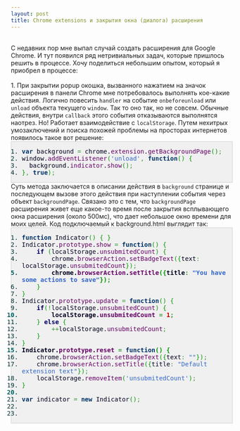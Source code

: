 ```yaml
---
layout: post
title: Chrome extensions и закрытия окна (диалога) расширения
---
```


<div dir="ltr" style="text-align: left;" trbidi="on">
<style type="text/css">
.javascript .de1, .javascript .de2 {font: normal normal monospace; margin:0; padding:0; background:none; vertical-align:top;color: #000020;}
.javascript  {font-family:monospace;color: #006; border: 1px solid #d0d0d0; background-color: #f0f0f0;}
.javascript a:link {color: #000060;}
.javascript a:hover {background-color: #f0f000;}
.javascript .imp {font-weight: bold; color: red;}
.javascript li, .javascript .li1 {font-weight: normal; vertical-align:top;font: normal normal 'Courier New', Courier, monospace; color: #003030;}
.javascript .ln {width:1px;text-align:right;margin:0;padding:0 2px;vertical-align:top;}
.javascript .li2 {font-weight: bold; vertical-align:top;font-weight: bold; color: #006060;}
.javascript .kw1 {color: #000066; font-weight: bold;}
.javascript .kw2 {color: #003366; font-weight: bold;}
.javascript .kw3 {color: #000066;}
.javascript .co1 {color: #006600; font-style: italic;}
.javascript .co2 {color: #009966; font-style: italic;}
.javascript .coMULTI {color: #006600; font-style: italic;}
.javascript .es0 {color: #000099; font-weight: bold;}
.javascript .br0 {color: #009900;}
.javascript .sy0 {color: #339933;}
.javascript .st0 {color: #3366CC;}
.javascript .nu0 {color: #CC0000;}
.javascript .me1 {color: #660066;}
.javascript span.xtra { display:block; }
</style>
<br />
<div dir="ltr" style="text-align: left;" trbidi="on">
С недавних пор мне выпал случай создать расширения для Google Chrome. И тут появился ряд нетривиальных задач, которые пришлось решить в процессе. Хочу поделиться небольшим опытом, который я приобрел в процессе:<br />
<!--more--><br />
1. При закрытии popup окошка, вызванного нажатием на значок расширения в панели Chrome мне потребовалось выполнять кое-какие действия. Логично повесить <code>handler</code> на событие <code>onbeforeunload</code> или <code>unload</code> объекта текущего <code>window</code>. Так то оно так, но не совсем. Обычные действия, внутри <code>callback</code> этого события отказываются выполнятся наотрез. Но! Работает взаимодействие с <code>localStorage</code>. Путем нехитрых умозаключений и поиска похожей проблемы на просторах интернетов появилось такое вот решение:</div>
<div class="javascript">
<ol>
<li class="li1"><div class="de1">
<span class="kw2">var</span> background <span class="sy0">=</span> chrome.<span class="me1">extension</span>.<span class="me1">getBackgroundPage</span><span class="br0">(</span><span class="br0">)</span><span class="sy0">;</span></div>
</li>
<li class="li1"><div class="de1">
window.<span class="me1">addEventListener</span><span class="br0">(</span><span class="st0">'unload'</span><span class="sy0">,</span> <span class="kw2">function</span><span class="br0">(</span><span class="br0">)</span> <span class="br0">{</span></div>
</li>
<li class="li1"><div class="de1">
&nbsp; background.<span class="me1">indicator</span>.<span class="me1">show</span><span class="br0">(</span><span class="br0">)</span><span class="sy0">;</span></div>
</li>
<li class="li1"><div class="de1">
<span class="br0">}</span><span class="sy0">,</span> <span class="kw2">true</span><span class="br0">)</span><span class="sy0">;</span></div>
</li>
</ol>
</div>
Суть метода заключается в описании действия в <code>background</code> странице и последующем вызове этого действия при наступлении события через объект <code>backgroundPage</code>. Связано это с тем, что <code>backgroundPage</code> расширения живет еще какое-то время после закрытия всплывающего окна расширения (около 500мс), что дает небольшое окно времени для моих целей. Код подключаемый к background.html выглядит так:
<br />
<div class="javascript">
<ol>
<li class="li1"><div class="de1">
<span class="kw2">function</span> Indicator<span class="br0">(</span><span class="br0">)</span> <span class="br0">{</span> <span class="br0">}</span></div>
</li>
<li class="li1"><div class="de1">
Indicator.<span class="me1">prototype</span>.<span class="me1">show</span> <span class="sy0">=</span> <span class="kw2">function</span><span class="br0">(</span><span class="br0">)</span> <span class="br0">{</span></div>
</li>
<li class="li1"><div class="de1">
&nbsp; &nbsp; <span class="kw1">if</span> <span class="br0">(</span>localStorage.<span class="me1">unsubmitedCount</span><span class="br0">)</span> <span class="br0">{</span></div>
</li>
<li class="li1"><div class="de1">
&nbsp; &nbsp; &nbsp; &nbsp; chrome.<span class="me1">browserAction</span>.<span class="me1">setBadgeText</span><span class="br0">(</span><span class="br0">{</span>text<span class="sy0">:</span> localStorage.<span class="me1">unsubmitedCount</span><span class="br0">}</span><span class="br0">)</span><span class="sy0">;</span></div>
</li>
<li class="li2"><div class="de2">
&nbsp; &nbsp; &nbsp; &nbsp; chrome.<span class="me1">browserAction</span>.<span class="me1">setTitle</span><span class="br0">(</span><span class="br0">{</span>title<span class="sy0">:</span> <span class="st0">"You have some actions to save"</span><span class="br0">}</span><span class="br0">)</span><span class="sy0">;</span></div>
</li>
<li class="li1"><div class="de1">
&nbsp; &nbsp; <span class="br0">}</span></div>
</li>
<li class="li1"><div class="de1">
<span class="br0">}</span></div>
</li>
<li class="li1"><div class="de1">
Indicator.<span class="me1">prototype</span>.<span class="me1">update</span> <span class="sy0">=</span> <span class="kw2">function</span><span class="br0">(</span><span class="br0">)</span> <span class="br0">{</span></div>
</li>
<li class="li1"><div class="de1">
&nbsp; &nbsp; <span class="kw1">if</span><span class="br0">(</span><span class="sy0">!</span>localStorage.<span class="me1">unsubmitedCount</span><span class="br0">)</span> <span class="br0">{</span></div>
</li>
<li class="li2"><div class="de2">
&nbsp; &nbsp; &nbsp; &nbsp; localStorage.<span class="me1">unsubmitedCount</span> <span class="sy0">=</span> <span class="nu0">1</span><span class="sy0">;</span></div>
</li>
<li class="li1"><div class="de1">
&nbsp; &nbsp; <span class="br0">}</span> <span class="kw1">else</span> <span class="br0">{</span></div>
</li>
<li class="li1"><div class="de1">
&nbsp; &nbsp; &nbsp; &nbsp; <span class="sy0">++</span>localStorage.<span class="me1">unsubmitedCount</span><span class="sy0">;</span></div>
</li>
<li class="li1"><div class="de1">
&nbsp; &nbsp; <span class="br0">}</span></div>
</li>
<li class="li1"><div class="de1">
<span class="br0">}</span></div>
</li>
<li class="li2"><div class="de2">
Indicator.<span class="me1">prototype</span>.<span class="me1">reset</span> <span class="sy0">=</span> <span class="kw2">function</span><span class="br0">(</span><span class="br0">)</span> <span class="br0">{</span></div>
</li>
<li class="li1"><div class="de1">
&nbsp; &nbsp; chrome.<span class="me1">browserAction</span>.<span class="me1">setBadgeText</span><span class="br0">(</span><span class="br0">{</span>text<span class="sy0">:</span> <span class="st0">""</span><span class="br0">}</span><span class="br0">)</span><span class="sy0">;</span></div>
</li>
<li class="li1"><div class="de1">
&nbsp; &nbsp; chrome.<span class="me1">browserAction</span>.<span class="me1">setTitle</span><span class="br0">(</span><span class="br0">{</span>title<span class="sy0">:</span> <span class="st0">"Default extension text"</span><span class="br0">}</span><span class="br0">)</span><span class="sy0">;</span></div>
</li>
<li class="li1"><div class="de1">
&nbsp; &nbsp; localStorage.<span class="me1">removeItem</span><span class="br0">(</span><span class="st0">'unsubmitedCount'</span><span class="br0">)</span><span class="sy0">;</span></div>
</li>
<li class="li1"><div class="de1">
<span class="br0">}</span></div>
</li>
<li class="li2"><div class="de2">
</div>
</li>
<li class="li1"><div class="de1">
<span class="kw2">var</span> indicator <span class="sy0">=</span> <span class="kw2">new</span> Indicator<span class="br0">(</span><span class="br0">)</span><span class="sy0">;</span></div>
</li>
<li class="li1"><div class="de1">
</div>
</li>
<li class="li1"><div class="de1">
</div>
</li>
</ol>
</div>
</div>
